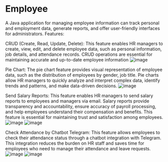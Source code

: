 # Employee
A Java application for managing employee information can track personal and employment data, generate reports, and offer user-friendly interfaces for administrators.
Features: 

CRUD (Create, Read, Update, Delete): This feature enables HR managers to create, view, edit, and delete employee data, such as personal information, job details, and attendance records. CRUD operations are essential for maintaining accurate and up-to-date employee information
![image](https://user-images.githubusercontent.com/117552281/222874036-76be4a33-3de4-455b-9fb7-b6600fff6475.png)

Pie Chart: The pie chart feature provides visual representation of employee data, such as the distribution of employees by gender, job title. Pie charts allow HR managers to quickly analyze and interpret complex data, identify trends and patterns, and make data-driven decisions.
![image](https://user-images.githubusercontent.com/117552281/222874054-45b1fc07-2a34-4530-b5bf-44735f39e29b.png)

Send Salary Reports: This feature enables HR managers to send salary reports to employees and managers via email. Salary reports provide transparency and accountability, ensure accuracy of payroll processing, and help employees understand their compensation and benefits. This feature is essential for maintaining trust and satisfaction among employees.
![image](https://user-images.githubusercontent.com/117552281/222874072-b065eb1b-c5ca-4962-af76-72b30e86c85e.png)
![image](https://user-images.githubusercontent.com/117552281/222874074-0407a889-ae58-4858-ad1d-3c4f21aaa6d4.png)

Check Attendance by Chatbot Telegram: This feature allows employees to check their attendance status through a chatbot integration with Telegram. This integration reduces the burden on HR staff and saves time for employees who need to manage their attendance and leave requests.
![image](https://user-images.githubusercontent.com/117552281/222874082-0616154c-4d22-4b34-a34b-5bf70f92432e.png)
![image](https://user-images.githubusercontent.com/117552281/222874084-be5b22bd-7a05-408c-b5d4-cae46437d05c.png)
